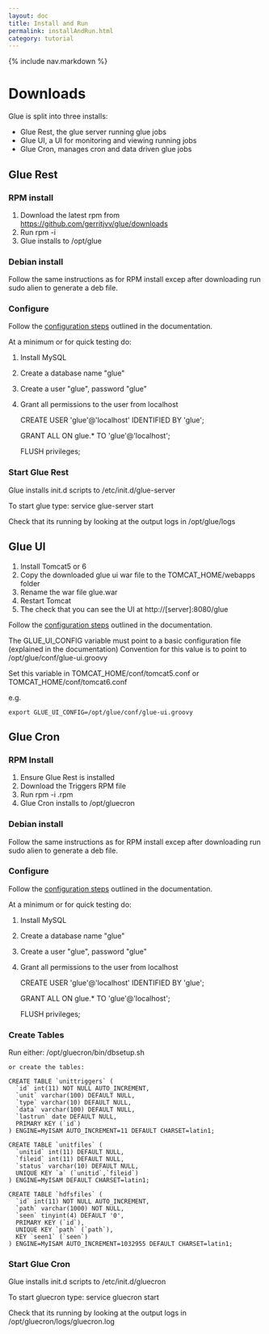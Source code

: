 ```yaml
---
layout: doc
title: Install and Run
permalink: installAndRun.html
category: tutorial
---
```



{% include nav.markdown %}


# Downloads

Glue is split into three installs:

* Glue Rest, the glue server running glue jobs
* Glue UI, a UI for monitoring and viewing running jobs
* Glue Cron, manages cron and data driven glue jobs


## Glue Rest

### RPM install

1. Download the latest rpm from https://github.com/gerritjvv/glue/downloads
2. Run rpm -i <glue rest rpm>
3. Glue installs to /opt/glue



### Debian install

Follow the same instructions as for RPM install excep after downloading run sudo alien <rpm file> to generate a deb file.



### Configure

Follow the [configuration steps](configuration.html) outlined in the documentation.

At a minimum or for quick testing do:

1. Install MySQL
2. Create a database name "glue"
3. Create a user "glue", password "glue"
4. Grant all permissions to the user from localhost

    CREATE USER 'glue'@'localhost' IDENTIFIED BY 'glue';
    
    GRANT ALL ON glue.* TO 'glue'@'localhost';
    
    FLUSH privileges;


### Start Glue Rest

Glue installs init.d scripts to /etc/init.d/glue-server

To start glue type:
 service glue-server start
 
Check that its running by looking at the output logs in /opt/glue/logs


## Glue UI


1. Install Tomcat5 or 6
2. Copy the downloaded glue ui war file to the TOMCAT_HOME/webapps folder 
3. Rename the war file glue.war
4. Restart Tomcat
5. The check that you can see the UI at http://[server]:8080/glue

Follow the [configuration steps](configuration.html) outlined in the documentation.

The GLUE_UI_CONFIG variable must point to a basic configuration file (explained in the documentation)
Convention for this value is to point to /opt/glue/conf/glue-ui.groovy

Set this variable in TOMCAT_HOME/conf/tomcat5.conf or TOMCAT_HOME/conf/tomcat6.conf

e.g.

    export GLUE_UI_CONFIG=/opt/glue/conf/glue-ui.groovy
 


## Glue Cron

### RPM Install

1. Ensure Glue Rest is installed
2. Download the Triggers RPM file
3. Run rpm -i <rpm file>.rpm
4. Glue Cron installs to /opt/gluecron

### Debian install

Follow the same instructions as for RPM install excep after downloading run sudo alien <rpm file> to generate a deb file.


### Configure

Follow the [configuration steps](configuration.html) outlined in the documentation.

At a minimum or for quick testing do:

1. Install MySQL
2. Create a database name "glue"
3. Create a user "glue", password "glue"
4. Grant all permissions to the user from localhost

    CREATE USER 'glue'@'localhost' IDENTIFIED BY 'glue';
    
    GRANT ALL ON glue.* TO 'glue'@'localhost';
    
    FLUSH privileges;

### Create Tables

Run either:
    /opt/gluecron/bin/dbsetup.sh
     
    or create the tables:

	CREATE TABLE `unittriggers` (
	  `id` int(11) NOT NULL AUTO_INCREMENT,
	  `unit` varchar(100) DEFAULT NULL,
	  `type` varchar(10) DEFAULT NULL,
	  `data` varchar(100) DEFAULT NULL,
	  `lastrun` date DEFAULT NULL,
	  PRIMARY KEY (`id`)
	) ENGINE=MyISAM AUTO_INCREMENT=11 DEFAULT CHARSET=latin1;
	
	CREATE TABLE `unitfiles` (
	  `unitid` int(11) DEFAULT NULL,
	  `fileid` int(11) DEFAULT NULL,
	  `status` varchar(10) DEFAULT NULL,
	  UNIQUE KEY `a` (`unitid`,`fileid`)
	) ENGINE=MyISAM DEFAULT CHARSET=latin1;
	
	CREATE TABLE `hdfsfiles` (
	  `id` int(11) NOT NULL AUTO_INCREMENT,
	  `path` varchar(1000) NOT NULL,
	  `seen` tinyint(4) DEFAULT '0',
	  PRIMARY KEY (`id`),
	  UNIQUE KEY `path` (`path`),
	  KEY `seen1` (`seen`)
	) ENGINE=MyISAM AUTO_INCREMENT=1032955 DEFAULT CHARSET=latin1;


### Start Glue Cron

Glue installs init.d scripts to /etc/init.d/gluecron

To start gluecron type:
 service gluecron start
 
Check that its running by looking at the output logs in /opt/gluecron/logs/gluecron.log

 